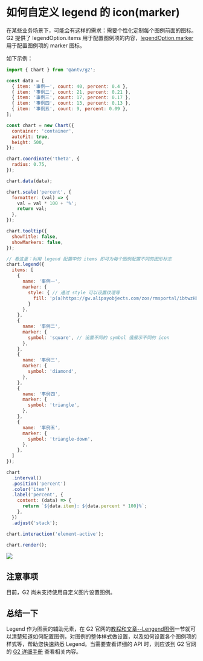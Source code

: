 # 如何自定义 legend 的 icon(marker)

在某些业务场景下，可能会有这样的需求：需要个性化定制每个图例前面的图标。G2 提供了 legendOption.items 用于配置图例项的内容，[legendOption.marker](https://antv-g2.gitee.io/zh/docs/api/general/legend#legendoptionmarker) 用于配置图例项的 marker 图标。

如下示例：

```js
import { Chart } from '@antv/g2';

const data = [
  { item: '事例一', count: 40, percent: 0.4 },
  { item: '事例二', count: 21, percent: 0.21 },
  { item: '事例三', count: 17, percent: 0.17 },
  { item: '事例四', count: 13, percent: 0.13 },
  { item: '事例五', count: 9, percent: 0.09 },
];

const chart = new Chart({
  container: 'container',
  autoFit: true,
  height: 500,
});

chart.coordinate('theta', {
  radius: 0.75,
});

chart.data(data);

chart.scale('percent', {
  formatter: (val) => {
    val = val * 100 + '%';
    return val;
  },
});

chart.tooltip({
  showTitle: false,
  showMarkers: false,
});

// 看这里：利用 legend 配置中的 items 即可为每个图例配置不同的图形标志
chart.legend({
  items: [
    {
      name: '事例一',
      marker: {
        style: { // 通过 style 可以设置纹理等
          fill: 'p(a)https://gw.alipayobjects.com/zos/rmsportal/ibtwzHXSxomqbZCPMLqS.png'
        }
      },
    },
    {
      name: '事例二',
      marker: {
        symbol: 'square', // 设置不同的 symbol 值展示不同的 icon
      },
    },
    {
      name: '事例三',
      marker: {
        symbol: 'diamond',
      },
    },
    {
      name: '事例四',
      marker: {
        symbol: 'triangle',
      },
    },
    {
      name: '事例五',
      marker: {
        symbol: 'triangle-down',
      },
    },
  ]
});

chart
  .interval()
  .position('percent')
  .color('item')
  .label('percent', {
    content: (data) => {
      return `${data.item}: ${data.percent * 100}%`;
    },
  })
  .adjust('stack');

chart.interaction('element-active');

chart.render();

```

![](https://cdn.nlark.com/yuque/0/2021/png/22203542/1631882399093-6c461426-7df0-4154-845f-b2754af1143b.png)

## 注意事项

目前，G2 尚未支持使用自定义图片设置图例。

## 总结一下

Legend 作为图表的辅助元素，在 G2 官网的[教程和文章--Lengend图例](https://antv-g2.gitee.io/zh/docs/manual/tutorial/legend/#gatsby-focus-wrapper)一节就可以清楚知道如何配置图例，对图例的整体样式做设置，以及如何设置各个图例项的样式等，帮助您快速熟悉 Legend。当需要查看详细的 API 时，则应该到 G2 官网的 [G2 详细手册](https://antv-g2.gitee.io/zh/docs/api/general/legend/#legendoptionlayout) 查看相关内容。
